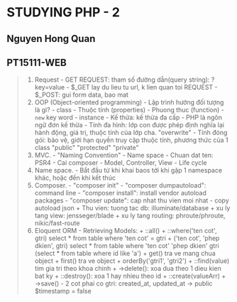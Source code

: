 # STUDYING PHP - 2
## Nguyen Hong Quan
## PT15111-WEB
>1. Request
    - GET REQUEST: tham số đường dẫn(query string): ?key=value
    - $_GET lay du lieu tu url, k lien quan toi REQUEST
    - $_POST: gui form data, bao mat
>2. OOP (Object-oriented programming)
    - Lập trình hướng đối tượng là gì?
    - class
    - Thuộc tính (properties)
    - Phuong thuc (function)
    - `new` key word
    - instance
    - Kế thừa: kế thừa đa cấp
    - PHP là ngôn ngữ đơn kế thừa
    - Tính đa hình: lớp con được phép định nghĩa lại hành động, giá trị, thuộc tính của lớp cha. "overwrite"
    - Tính đóng gói: bảo vệ, giới hạn quyền truy cập thuộc tính, phương thức của 1 class "public" "protected" "private"
>3. MVC.
    - "Naming Convention"
    - Name space
    - Chuan dat ten: PSR4
    - Cai composer
    - Model, Controller, View
    - Life cycle
>4. Name space.
    - Bắt đầu từ khi khai baos tới khi gặp 1 namespace khác, hoặc đến khi kết thúc
>5. Composer.
    - "composer init"
    - "composer dumpautoload": command line
    - "composer install": install vendor autoload packages
    - "composer update": cap nhat thu vien moi nhat
    - copy autoload json
        + Thu vien: tuong tac db: illuminate/database
        + xu ly tang view: jensseger/blade
        + xu ly tang routing: phroute/phroute, nikic/fast-route
>6. Eloquent ORM
    - Retrieving Models:
        + ::all()
        + ::where('ten cot', gtri) select * from table where 'ten cot' = gtri
        + ('ten cot', 'phep dkien', gtri) select * from table where 'ten cot' 'phep dkien' gtri (select * from table where id like 'a')
        + get() tra ve mang chua object
        + first() tra ve object
        + orderBy('gtri1', 'gtri2')
        + ::find(value) tim gia tri theo khoa chinh
        + ->delete(): xoa dua theo 1 dieu kien bat ky
        + ::destroy(): xoa 1 hay nhieu theo id
        + ::create(valueArr)
        + ->save()
    -   2 cot phai co gtri: created_at, updated_at -> public $timestamp = false
